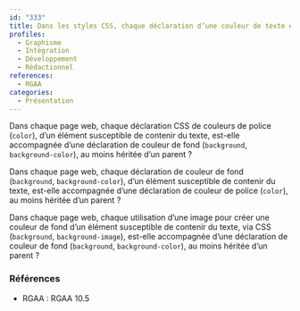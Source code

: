 ```yaml
---
id: "333"
title: Dans les styles CSS, chaque déclaration d’une couleur de texte est accompagnée d’une déclaration de couleur de fond, au moins héritée
profiles:
  - Graphisme
  - Intégration
  - Développement
  - Rédactionnel
references:
  - RGAA
categories:
  - Présentation
---
```


Dans chaque page web, chaque déclaration CSS de couleurs de police (`color`), d’un élément susceptible de contenir du texte, est-elle accompagnée d’une déclaration de couleur de fond (`background`, `background-color`), au moins héritée d’un parent ?

Dans chaque page web, chaque déclaration de couleur de fond (`background`, `background-color`), d’un élément susceptible de contenir du texte, est-elle accompagnée d’une déclaration de couleur de police (`color`), au moins héritée d’un parent ?

Dans chaque page web, chaque utilisation d’une image pour créer une couleur de fond d’un élément susceptible de contenir du texte, via CSS (`background`, `background-image`), est-elle accompagnée d’une déclaration de couleur de fond (`background`, `background-color`), au moins héritée d’un parent ?

### Références

*   RGAA : RGAA 10.5
